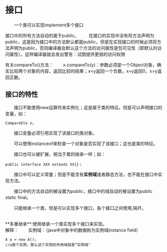 # 接口 #

&emsp;&emsp;一个类可以实现implement多个接口

接口中的所有方法自动的属于public。
&emsp;&emsp;在接口的实现中没有将方法声明为public，这是因为接口中的方法默认都是public，但是在实现接口的时候必须将方法声明为public，否则编译器会默认这个方法的访问属性是包可见性（即默认的访问属性）。这样编译器就会发出警告：试图提供更弱的访问权限

有关compareTo()方法：
&emsp;&emsp;x.compareTo(y)：参数必须是一个Object对象，确实比较两个对象的内容，返回比较的结果；x<y返回一个负数，x=y返回0，x>y返回正数。


接口的特性
-----
&emsp;&emsp;接口不能使用new运算符来实例化；这是属于类的特征。但是可以声明接口的变量，如：

    Compareble x;

&emsp;&emsp;接口变量必须引用实现了该接口的类对象。

&emsp;&emsp;可以使用instanceof来检查一个对象是否实现了该接口；这也是类的特征。

&emsp;&emsp;接口也可以被扩展，相当于累的继承一样；如：

    public interface XXX extends XX{}；

&emsp;&emsp;接口中可以定义常量；但是不能含有**实例域**或者静态方法，也不能在接口中实现方法。

&emsp;&emsp;接口中的方法自动的被设置为public，接口中的域自动的被设置为public static final。

&emsp;&emsp;只能继承一个类，但是可以实现多个接口，各个接口之间使用,隔开。

<br/>
**多重继承**:使用继承一个类实现多个接口来实现。

<br/>
解释：
&emsp;&emsp;实例域：（java中对象中的数据称为实例域instance field）

    A a = new A();
    //a是个实例，那么这个实例的作用域就是“实例域"

